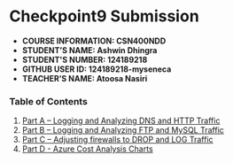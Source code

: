 # Checkpoint9 Submission

- **COURSE INFORMATION: CSN400NDD**
- **STUDENT’S NAME: Ashwin Dhingra**
- **STUDENT'S NUMBER: 124189218**
- **GITHUB USER ID: 124189218-myseneca**
- **TEACHER’S NAME: Atoosa Nasiri**

### Table of Contents

1. [Part A – Logging and Analyzing DNS and HTTP Traffic](#Part-A-–-Logging-and-Analyzing-DNS-and-HTTP-Traffic)
2. [Part B – Logging and Analyzing FTP and MySQL Traffic](#Part-B-–-Logging-and-Analyzing-FTP-and-MySQL-Traffic)
3. [Part C – Adjusting firewalls to DROP and LOG Traffic](#header3)
4. [Part D - Azure Cost Analysis Charts](#haeder4)
